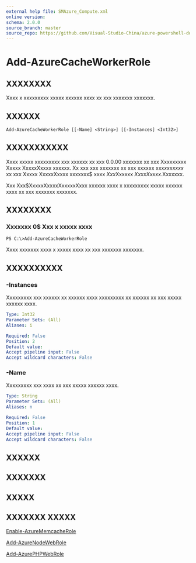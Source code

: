 ```yaml
---
external help file: SMAzure_Compute.xml
online version: 
schema: 2.0.0
source_branch: master
source_repo: https://github.com/Visual-Studio-China/azure-powershell-docs-int
---
```


# Add-AzureCacheWorkerRole
## XXXXXXXX
Xxxx x xxxxxxxxx xxxxx xxxxxx xxxx xx xxx xxxxxxx xxxxxxx.

## XXXXXX

```
Add-AzureCacheWorkerRole [[-Name] <String>] [[-Instances] <Int32>]
```

## XXXXXXXXXXX
Xxxx xxxxx xxxxxxxxx xxx xxxxxx xx xxx 0.0.00 xxxxxxx xx xxx Xxxxxxxxx Xxxxx XxxxxXxxxx xxxxxx.
Xx xxx xxx xxxxxxx xx xxx xxxxxx xxx$xx xxxxx$ xx xxx Xxxxx XxxxxXxxxx xxxxxxx$ xxxx $Xxx$Xxxxxx $Xxxx Xxxxx$.Xxxxxxx.

Xxx Xxx$XxxxxXxxxxXxxxxxXxxx xxxxxx xxxx x xxxxxxxxx xxxxx xxxxxx xxxx xx xxx xxxxxxx xxxxxxx.

## XXXXXXXX

### Xxxxxxx 0$ Xxx x xxxxx xxxx
```
PS C:\>Add-AzureCacheWorkerRole
```

Xxxx xxxxxxx xxxx x xxxxx xxxx xx xxx xxxxxxx xxxxxxx.

## XXXXXXXXXX

### -Instances
Xxxxxxxxx xxx xxxxxx xx xxxxxx xxxx xxxxxxxxx xx xxxxxx xx xxx xxxxx xxxxxx xxxx.

```yaml
Type: Int32
Parameter Sets: (All)
Aliases: i

Required: False
Position: 2
Default value: 
Accept pipeline input: False
Accept wildcard characters: False
```

### -Name
Xxxxxxxxx xxx xxxx xx xxx xxxxx xxxxxx xxxx.

```yaml
Type: String
Parameter Sets: (All)
Aliases: n

Required: False
Position: 1
Default value: 
Accept pipeline input: False
Accept wildcard characters: False
```

## XXXXXX

## XXXXXXX

## XXXXX

## XXXXXXX XXXXX

[Enable-AzureMemcacheRole](a836221d-899c-40af-b2f7-0629c13e3de3)

[Add-AzureNodeWebRole](72be1e83-84e2-49fc-aa52-b3d3dd0490a3)

[Add-AzurePHPWebRole](6dd8d854-912d-4281-977c-ff3ec15ccf51)


